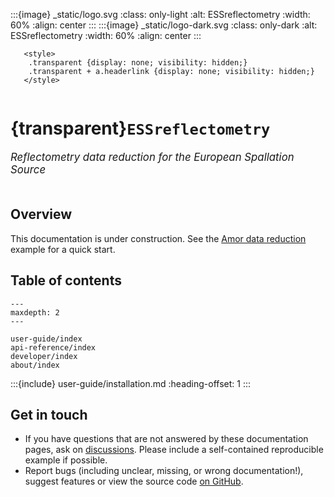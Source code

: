 :::{image} _static/logo.svg
:class: only-light
:alt: ESSreflectometry
:width: 60%
:align: center
:::
:::{image} _static/logo-dark.svg
:class: only-dark
:alt: ESSreflectometry
:width: 60%
:align: center
:::

```{raw} html
   <style>
    .transparent {display: none; visibility: hidden;}
    .transparent + a.headerlink {display: none; visibility: hidden;}
   </style>
```

```{role} transparent
```

# {transparent}`ESSreflectometry`

<span style="font-size:1.2em;font-style:italic;color:var(--pst-color-text-muted)">
  Reflectometry data reduction for the European Spallation Source
  </br></br>
</span>

## Overview

This documentation is under construction.
See the [Amor data reduction](examples/amor) example for a quick start.

## Table of contents

```{toctree}
---
maxdepth: 2
---

user-guide/index
api-reference/index
developer/index
about/index
```

:::{include} user-guide/installation.md
:heading-offset: 1
:::

## Get in touch

- If you have questions that are not answered by these documentation pages, ask on [discussions](https://github.com/scipp/essreflectometry/discussions). Please include a self-contained reproducible example if possible.
- Report bugs (including unclear, missing, or wrong documentation!), suggest features or view the source code [on GitHub](https://github.com/scipp/essreflectometry).

